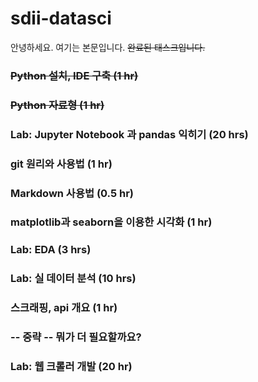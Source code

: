 # sdii-datasci

안녕하세요. 여기는 본문입니다.
<s> 완료된 태스크입니다. </s>

### <s> Python 설치, IDE 구축 (1 hr) </s>

### <s> Python 자료형 (1 hr) </s>

### Lab: Jupyter Notebook 과 pandas 익히기 (20 hrs)

### git 원리와 사용법 (1 hr)

### Markdown 사용법 (0.5 hr)

### matplotlib과 seaborn을 이용한 시각화 (1 hr)

### Lab: EDA (3 hrs)

### Lab: 실 데이터 분석 (10 hrs)

### 스크래핑, api 개요 (1 hr)

### -- 중략 -- 뭐가 더 필요할까요?

### Lab: 웹 크롤러 개발 (20 hr)
